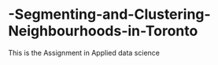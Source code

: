 # -Segmenting-and-Clustering-Neighbourhoods-in-Toronto
This is the Assignment in Applied data science
